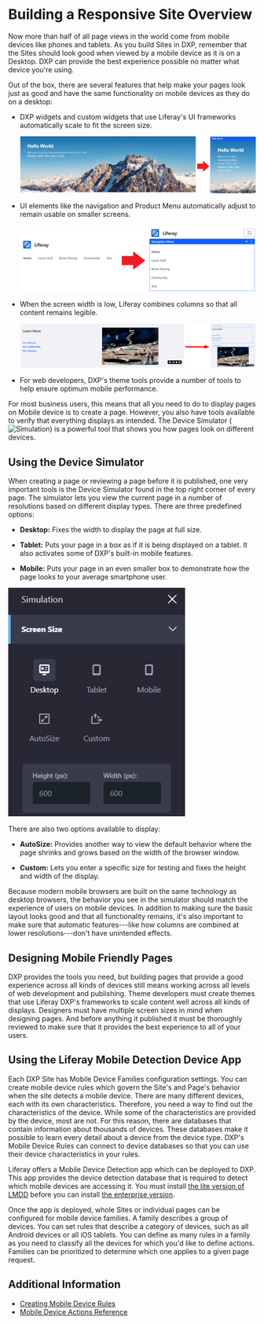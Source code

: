 # Building a Responsive Site Overview

Now more than half of all page views in the world come from mobile devices like phones and tablets. As you build Sites in DXP, remember that the Sites should look good when viewed by a mobile device as it is on a Desktop. DXP can provide the best experience possible no matter what device you're using.

Out of the box, there are several features that help make your pages look just as good and have the same functionality on mobile devices as they do on a desktop:

* DXP widgets and custom widgets that use Liferay's UI frameworks automatically scale to fit the screen size.

    ![Adjust the widget's size.](./building-a-responsive-site-overview/images/01.png)

* UI elements like the navigation and Product Menu automatically adjust to remain usable on smaller screens.

    ![The main navigation adjusts its size.](./building-a-responsive-site-overview/images/02.png)

* When the screen width is low, Liferay combines columns so that all content remains legible.

   ![Columns combine.](./building-a-responsive-site-overview/images/03.png)

* For web developers, DXP's theme tools provide a number of tools to help ensure optimum mobile performance.

For most business users, this means that all you need to do to display pages on Mobile device is to create a page. However, you also have tools available to verify that everything displays as intended. The Device Simulator (![Simulation](../../images/icon-simulation.png)) is a powerful tool that shows you how pages look on different devices.

## Using the Device Simulator

When creating a page or reviewing a page before it is published, one very important tools is the Device Simulator found in the top right corner of every page. The simulator lets you view the current page in a number of resolutions based on different display types. There are three predefined options:

* **Desktop:** Fixes the width to display the page at full size.

* **Tablet:** Puts your page in a box as if it is being displayed on a tablet. It also activates some of DXP's built-in mobile features.

* **Mobile:** Puts your page in an even smaller box to demonstrate how the page looks to your average smartphone user.

![The Simulation panel defines multiple screen sizes.](./building-a-responsive-site-overview/images/04.png)

There are also two options available to display:

* **AutoSize:** Provides another way to view the default behavior where the page shrinks and grows based on the width of the browser window.

* **Custom:** Lets you enter a specific size for testing and fixes the height and width of the display.

Because modern mobile browsers are built on the same technology as desktop browsers, the behavior you see in the simulator should match the experience of users on mobile devices. In addition to making sure the basic layout looks good and that all functionality remains, it's also important to make sure that automatic features---like how columns are combined at lower resolutions---don't have unintended effects.

## Designing Mobile Friendly Pages

DXP provides the tools you need, but building pages that provide a good experience across all kinds of devices still means working across all levels of web development and publishing. Theme developers must create themes that use Liferay DXP's frameworks to scale content well across all kinds of displays. Designers must have multiple screen sizes in mind when designing pages. And before anything it published it must be thoroughly reviewed to make sure that it provides the best experience to all of your users.

## Using the Liferay Mobile Detection Device App

Each DXP Site has Mobile Device Families configuration settings. You can create mobile device rules which govern the Site's and Page's behavior when the site detects a mobile device. There are many different devices, each with its own characteristics. Therefore, you need a way to find out the characteristics of the device. While some of the characteristics are provided by the device, most are not. For this reason, there are databases that contain information about thousands of devices. These databases make it possible to learn every detail about a device from the device type. DXP's Mobile Device Rules can connect to device databases so that you can use their device characteristics in your rules.

Liferay offers a Mobile Device Detection app which can be deployed to DXP. This app provides the device detection database that is required to detect which mobile devices are accessing it. You must install [the lite version of LMDD](https://web.liferay.com/marketplace/-/mp/application/92831494) before you can install [the enterprise version](https://web.liferay.com/marketplace/-/mp/application/35419014).

Once the app is deployed, whole Sites or individual pages can be configured for mobile device families. A family describes a group of devices. You can set rules that describe a category of devices, such as all Android devices or all iOS tablets. You can define as many rules in a family as you need to classify all the devices for which you'd like to define actions. Families can be prioritized to determine which one applies to a given page request.

## Additional Information

* [Creating Mobile Device Rules](./creating-mobile-device.rules.md)
* [Mobile Device Actions Reference](./mobile-device-actions-reference.md)
